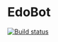 # EdoBot

[![Build status](https://ci.appveyor.com/api/projects/status/vkaj3r8piht506yx/branch/master?svg=true&pendingText=PENDING&passingText=PASSING&failingText=FAILING)](https://ci.appveyor.com/project/edoren/edobot/branch/master)


